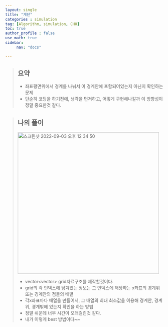 ```yaml
---
layout: single
title: "계단"
categories : simulation
tag: [Algorithm, simulation, CHO]
toc: true
author_profile : false
use_math: true
sidebar:
     nav: "docs"

---
```



> ## 요약
>
> * 좌표평면위에서 경계를 나눠서 이 경계안에 포함되어있는지 아닌지 확인하는 문제
> * 단순히 코딩을 하기전에, 생각을 먼저하고, 어떻게 구현해나갈까 이 방향성이 정말 중요한것 같다.

> ## 나의 풀이
>
>  <img width="450" alt="스크린샷 2022-09-03 오후 12 34 50" src="https://user-images.githubusercontent.com/63406434/188254301-cc0ae2df-8d7f-4a94-8383-f1d5739901da.png">
>
> * vector<vector<int>> grid자료구조를 제작할것이다.
> * grid의 각 인덱스에 담겨있는 정보는 그 인덱스에 해당하는 x좌표의 경계위 또는 경계안의 점들의 배열
> * 각x좌표마다 배열을 만들어서, 그 배열의 최대 최소값을 이용해 경계안, 경계위, 경계밖에 있는지 확인을 하는 방법
> * 정말 쉬운데 너무 시간이 오래걸린것 같다.
> * 내가 이렇게 best 방법이다~~